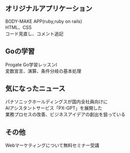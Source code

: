 ## オリジナルアプリケーション
BODY-MAKE APP(ruby,ruby on rails)    
HTML、CSS  
コード見直し、コメント追記  

## Goの学習
Progate Go学習レッスンⅠ    
変数宣言、演算、条件分岐の基本処理  

## 気になったニュース  
パナソニックホールディングスが国内全社員向けに  
AIアシスタントサービス「PX-GPT」を展開した  
業務プロセスの改善、ビジネスアイデアの創出を狙っている  

## その他
Webマーケティングについて無料セミナー受講